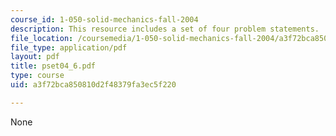 ```yaml
---
course_id: 1-050-solid-mechanics-fall-2004
description: This resource includes a set of four problem statements.
file_location: /coursemedia/1-050-solid-mechanics-fall-2004/a3f72bca850810d2f48379fa3ec5f220_pset04_6.pdf
file_type: application/pdf
layout: pdf
title: pset04_6.pdf
type: course
uid: a3f72bca850810d2f48379fa3ec5f220

---
```

None